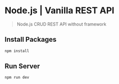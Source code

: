 # Node.js | Vanilla REST API

> Node.js CRUD REST API without framework

## Install Packages

```bash
npm install
```

## Run Server

```bash
npm run dev
```
